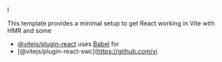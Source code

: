 l

This template provides a minimal setup to get React working in Vite with HMR and some 

- [@vitejs/plugin-react](https://github.com/vitejs/vite-plugin-react/blob/main/packages/plugin-react/README.md) uses [Babel](https://babeljs.io/) for 
- [@vitejs/plugin-react-swc](https://github.com/vi
